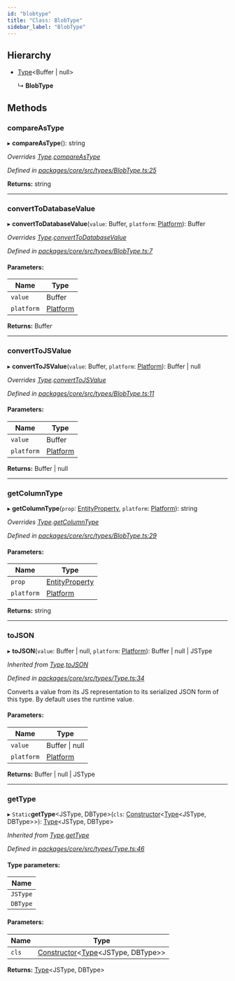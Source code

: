 ```yaml
---
id: "blobtype"
title: "Class: BlobType"
sidebar_label: "BlobType"
---
```


## Hierarchy

* [Type](type.md)&#60;Buffer \| null>

  ↳ **BlobType**

## Methods

### compareAsType

▸ **compareAsType**(): string

*Overrides [Type](type.md).[compareAsType](type.md#compareastype)*

*Defined in [packages/core/src/types/BlobType.ts:25](https://github.com/mikro-orm/mikro-orm/blob/4249b052e/packages/core/src/types/BlobType.ts#L25)*

**Returns:** string

___

### convertToDatabaseValue

▸ **convertToDatabaseValue**(`value`: Buffer, `platform`: [Platform](platform.md)): Buffer

*Overrides [Type](type.md).[convertToDatabaseValue](type.md#converttodatabasevalue)*

*Defined in [packages/core/src/types/BlobType.ts:7](https://github.com/mikro-orm/mikro-orm/blob/4249b052e/packages/core/src/types/BlobType.ts#L7)*

#### Parameters:

Name | Type |
------ | ------ |
`value` | Buffer |
`platform` | [Platform](platform.md) |

**Returns:** Buffer

___

### convertToJSValue

▸ **convertToJSValue**(`value`: Buffer, `platform`: [Platform](platform.md)): Buffer \| null

*Overrides [Type](type.md).[convertToJSValue](type.md#converttojsvalue)*

*Defined in [packages/core/src/types/BlobType.ts:11](https://github.com/mikro-orm/mikro-orm/blob/4249b052e/packages/core/src/types/BlobType.ts#L11)*

#### Parameters:

Name | Type |
------ | ------ |
`value` | Buffer |
`platform` | [Platform](platform.md) |

**Returns:** Buffer \| null

___

### getColumnType

▸ **getColumnType**(`prop`: [EntityProperty](../interfaces/entityproperty.md), `platform`: [Platform](platform.md)): string

*Overrides [Type](type.md).[getColumnType](type.md#getcolumntype)*

*Defined in [packages/core/src/types/BlobType.ts:29](https://github.com/mikro-orm/mikro-orm/blob/4249b052e/packages/core/src/types/BlobType.ts#L29)*

#### Parameters:

Name | Type |
------ | ------ |
`prop` | [EntityProperty](../interfaces/entityproperty.md) |
`platform` | [Platform](platform.md) |

**Returns:** string

___

### toJSON

▸ **toJSON**(`value`: Buffer \| null, `platform`: [Platform](platform.md)): Buffer \| null \| JSType

*Inherited from [Type](type.md).[toJSON](type.md#tojson)*

*Defined in [packages/core/src/types/Type.ts:34](https://github.com/mikro-orm/mikro-orm/blob/4249b052e/packages/core/src/types/Type.ts#L34)*

Converts a value from its JS representation to its serialized JSON form of this type.
By default uses the runtime value.

#### Parameters:

Name | Type |
------ | ------ |
`value` | Buffer \| null |
`platform` | [Platform](platform.md) |

**Returns:** Buffer \| null \| JSType

___

### getType

▸ `Static`**getType**&#60;JSType, DBType>(`cls`: [Constructor](../index.md#constructor)&#60;[Type](type.md)&#60;JSType, DBType>>): [Type](type.md)&#60;JSType, DBType>

*Inherited from [Type](type.md).[getType](type.md#gettype)*

*Defined in [packages/core/src/types/Type.ts:46](https://github.com/mikro-orm/mikro-orm/blob/4249b052e/packages/core/src/types/Type.ts#L46)*

#### Type parameters:

Name |
------ |
`JSType` |
`DBType` |

#### Parameters:

Name | Type |
------ | ------ |
`cls` | [Constructor](../index.md#constructor)&#60;[Type](type.md)&#60;JSType, DBType>> |

**Returns:** [Type](type.md)&#60;JSType, DBType>
